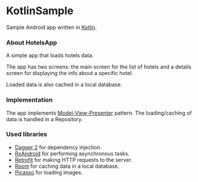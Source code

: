 # KotlinSample
Sample Android app written in [Kotlin](https://kotlinlang.org/docs/reference/android-overview.html).

### About HotelsApp
A simple app that loads hotels data. 

The app has two screens: the main screen for the list of hotels and a details screen for displaying the info about a specific hotel. 

Loaded data is also cached in a local database.

### Implementation
The app implements [Model-View-Presenter](https://en.wikipedia.org/wiki/Model%E2%80%93view%E2%80%93presenter) pattern. 
The loading/caching of data is handled in a Repository.

### Used libraries
* [Dagger 2](https://google.github.io/dagger/android.html) for dependency injection.
* [RxAndroid](https://github.com/ReactiveX/RxAndroid) for performing asynchronous tasks.
* [Retrofit](http://square.github.io/retrofit/) for making HTTP requests to the server.
* [Room](https://developer.android.com/topic/libraries/architecture/room.html) for caching data in a local database.
* [Picasso](http://square.github.io/picasso/) for loading images.
